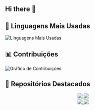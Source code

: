 ## Hi there 👋

<!--
**ndamasc/ndamasc** is a ✨ _special_ ✨ repository because its `README.md` (this file) appears on your GitHub profile.

Here are some ideas to get you started:

- 🔭 I’m currently working on ...
- 🌱 I’m currently learning ...
- 👯 I’m looking to collaborate on ...
- 🤔 I’m looking for help with ...
- 💬 Ask me about ...
- 📫 How to reach me: ...
- 😄 Pronouns: ...
- ⚡ Fun fact: ...
-->
## 🌟 Linguagens Mais Usadas
![Linguagens Mais Usadas](https://github-readme-stats.vercel.app/api/top-langs/?username=ndamasc&layout=compact&theme=radical)

## 📊 Contribuições
![Gráfico de Contribuições](https://github-readme-activity-graph.vercel.app/graph?username=ndamasc&theme=radical)

## 🚀 Repositórios Destacados

<div align="center">
  <a href="https://github.com/ndamasc/ClearFlow-Sentinel-app">
    <img src="https://github-readme-stats.vercel.app/api/pin/?username=ndamasc&repo=ClearFlow-Sentinel-app&theme=radical" />
  </a>
  <a href="https://github.com/ndamasc/CP-Lab-">
    <img src="https://github-readme-stats.vercel.app/api/pin/?username=ndamasc&repo=CP-Lab-&theme=radical" />
  </a>
</div>

<div align="center">
  <a href="https://github.com/ndamasc/Esp-Sender-Lora">
    <img src="https://github-readme-stats.vercel.app/api/pin/?username=ndamasc&repo=Esp-Sender-Lora&theme=radical" />
  </a>
  <a href="https://github.com/ndamasc/OUTRO-REPOSITORIO">
    <img src="https://github-readme-stats.vercel.app/api/pin/?username=ndamasc&repo=OUTRO-REPOSITORIO&theme=radical" />
  </a>
</div>
